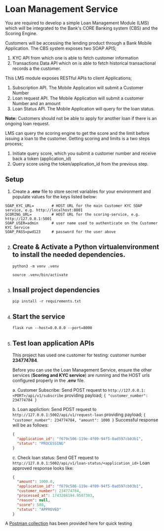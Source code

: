 # Loan Management Service
You are required to develop a simple Loan Management Module (LMS) which will be integrated to the Bank's CORE Banking system (CBS) and the Scoring Engine. 

Customers will be accessing the lending product through a Bank Mobile Application. The CBS system exposes two SOAP APIS;
1. KYC API from which one is able to fetch customer information
2. Transactions Data API which on is able to fetch historical transactional records a the customer.

This LMS module exposes RESTful APIs to client Applications;
1. Subscription API. The Mobile Application will submit a Customer Number
2. Loan request API. The Mobile Application will submit a customer Number and an amount
3. Loan Status API. The Mobile Application will query for the loan status.

**Note:** Customers should not be able to apply for another loan if there is an ongoing loan request.

LMS can query the scoring engine to get the score and the limit before issuing a loan to the customer. Getting scoring and limits is a two steps process;
1. Initiate query score, which you submit a customer number and receive back a token (application_id)
2. Query score using the token/application_id from the previous step.

## Setup
1. Create a **.env** file to store secret variables for your environment and populate values for the keys listed below:
```
SOAP_KYC_URL=        # HOST URL for the main Customer KYC SOAP service, e.g. http://localhost:8001
SCORING_URL=         # HOST URL for the scoring-service, e.g. http://127.0.0.1:5001
SOAP_USER=admin      # user name used to authenticate on the Customer KYC Service
SOAP_PASS=pwd123     # password for the user above
```

2. ## Create & Activate a Python virtualenvironment to install the needed dependencies.
   `python3 -m venv .venv`

   `source .venv/bin/activate`
4. ## Insall project dependencies
   `pip install -r requirements.txt`
6. ## Start the service
   `flask run --host=0.0.0.0 --port=8000`
8. ## Test loan application APIs
   This project has used one customer for testing: customer number **234774784**.
   
   Before you can use the Loan Management Service, ensure the other services (**Scoring and KYC service**) are running and the HOST urls configured properly in the **.env** file.

    a. Customer Subscribe: Send POST request to `http://127.0.0.1:<PORT>/api/v1/subscribe` providing payload; `{ "customer_number": 234774784 }`
   
    b. Loan appliction: Send POST request to `http://127.0.0.1:5002/api/v1/request-loan` providing payload; `{ "customer_number": 234774784, "amount": 1000 }`
      Successful response will be as follows: 
      ```json 
      {
        "application_id": "f679c506-119e-4f09-94f5-0ad597cb03b1",
        "status": "PROCESSING"
      }
      ```

    c. Check loan status: Send GET request to `http://127.0.0.1:5002/api/v1/loan-status/<application_id>`
      Loan approved response looks like:

      ```json
      {
        "amount": 1000.0,
        "application_id": "f679c506-119e-4f09-94f5-0ad597cb03b1",
        "customer_number": 234774784,
        "processed_at": 1743208194.9507303,
        "reason": null,
        "score": 508,
        "status": "APPROVED"
      }
      ```
   
A [Postman collection](https://galactic-crater-247223.postman.co/workspace/New-Team-Workspace~d654769e-41a2-41a1-b0b2-7e6cfdc6fbfa/collection/2496867-0b5a4eb2-ab77-4e42-8911-78cc232a4f36?action=share&creator=2496867) has been provided here for quick testing
